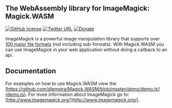 ## The WebAssembly library for ImageMagick: Magick.WASM

[![GitHub license](https://img.shields.io/badge/license-Apache%202-green.svg)](https://raw.githubusercontent.com/dlemstra/Magick.WASM/master/license.txt)
[![Twitter URL](https://img.shields.io/badge/twitter-follow-1da1f2.svg)](https://twitter.com/MagickNET)
[![Donate](https://img.shields.io/badge/%24-donate-ff00ff.svg)](https://github.com/sponsors/dlemstra)

ImageMagick is a powerful image manipulation library that supports over [100 major file formats](https://www.imagemagick.org/script/formats.php) (not including sub-formats).
With Magick.WASM you can use ImageMagick in your web application without doing a callback to an api.

## Documentation

For examples on how to use Magick.WASM view the [https://github.com/dlemstra/Magick.WASM/blob/master/demo/demo.ts](demo.ts).
For more information about ImageMagick go to: [http://www.imagemagick.org/](http://www.imagemagick.org/).